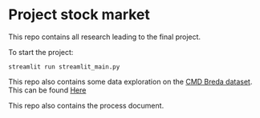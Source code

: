 # Project stock market

This repo contains all research leading to the final project.

To start the project:
```
streamlit run streamlit_main.py 
```

This repo also contains some data exploration on the [CMD Breda dataset](data/cmd_avans_survey.xlsx).
This can be found [Here](dataset_exploration.ipynb)

This repo also contains the process document.